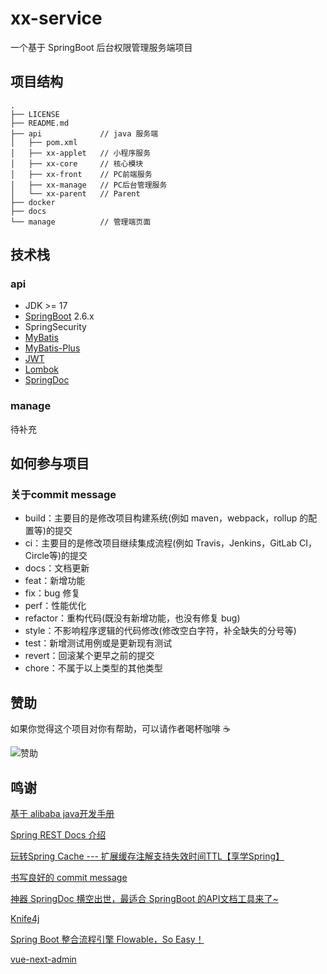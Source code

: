 # xx-service

一个基于 SpringBoot 后台权限管理服务端项目

## 项目结构

```
.
├── LICENSE
├── README.md
├── api             // java 服务端
│   ├── pom.xml
│   ├── xx-applet   // 小程序服务
│   ├── xx-core     // 核心模块
│   ├── xx-front    // PC前端服务
│   ├── xx-manage   // PC后台管理服务
│   └── xx-parent   // Parent
├── docker
├── docs
└── manage          // 管理端页面
```

## 技术栈

### api

* JDK \>= 17
* [SpringBoot](https://spring.io/projects/spring-boot) 2.6.x
* SpringSecurity
* [MyBatis](https://github.com/mybatis)
* [MyBatis-Plus](https://baomidou.com/)
* [JWT](https://jwt.io/)
* [Lombok](https://projectlombok.org/)
* [SpringDoc](https://springdoc.org/)

### manage

待补充

## 如何参与项目

### 关于commit message

* build：主要目的是修改项目构建系统(例如 maven，webpack，rollup 的配置等)的提交
* ci：主要目的是修改项目继续集成流程(例如 Travis，Jenkins，GitLab CI，Circle等)的提交
* docs：文档更新
* feat：新增功能
* fix：bug 修复
* perf：性能优化
* refactor：重构代码(既没有新增功能，也没有修复 bug)
* style：不影响程序逻辑的代码修改(修改空白字符，补全缺失的分号等)
* test：新增测试用例或是更新现有测试
* revert：回滚某个更早之前的提交
* chore：不属于以上类型的其他类型

## 赞助

如果你觉得这个项目对你有帮助，可以请作者喝杯咖啡 ☕️

![赞助](https://user-images.githubusercontent.com/13061300/224538394-2e680d78-00f8-4a1b-930a-1fd956e8dd80.png)

## 鸣谢

[基于 alibaba java开发手册](https://developer.aliyun.com/topic/java20)

[Spring REST Docs 介绍](https://www.scienjus.com/introduction-to-spring-restdocs/)

[玩转Spring Cache --- 扩展缓存注解支持失效时间TTL【享学Spring】](https://blog.csdn.net/f641385712/article/details/95234347)

[书写良好的 commit message](https://loveky.github.io/2018/06/04/write-good-commit-message/)

[神器 SpringDoc 横空出世，最适合 SpringBoot 的API文档工具来了~](https://blog.csdn.net/zhenghongcs/article/details/123812583)

[Knife4j](https://doc.xiaominfo.com/)

[Spring Boot 整合流程引擎 Flowable，So Easy！](https://www.51cto.com/article/708150.html)

[vue-next-admin](http://github.com/lyt-Top/vue-next-admin)